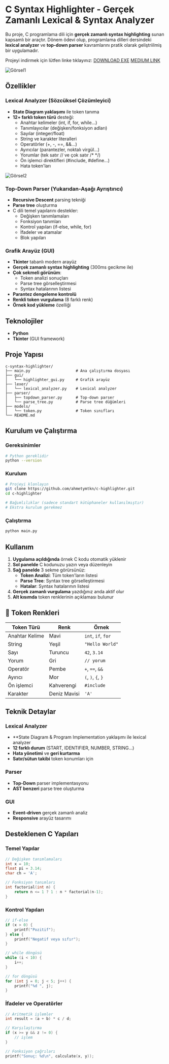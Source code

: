# C Syntax Highlighter - Gerçek Zamanlı Lexical & Syntax Analyzer
Bu proje, C programlama dili için **gerçek zamanlı syntax highlighting** sunan kapsamlı bir araçtır. Dönem ödevi olup, programlama dilleri dersindeki **lexical analyzer** ve **top-down parser** kavramlarını pratik olarak geliştriilmiş bir uygulamadır.

Projeyi indirmek için lütfen linke tıklayınız: [DOWNLOAD EXE](https://github.com/ahmetymtkn/c-highlighter/releases/download/v1.0.0/ahmetymtkn.exe)
[MEDIUM LINK](https://medium.com/@yumutkanahmet19/c-syntax-highlighter-ger%C3%A7ek-zamanl%C4%B1-lexical-syntax-analyzer-9ff701ca70df)

![Görsel1](https://github.com/ahmetymtkn/c-highlighter/blob/main/src/program_gorsel1.png)




## Özellikler

### Lexical Analyzer (Sözcüksel Çözümleyici)
- **State Diagram yaklaşımı** ile token tanıma
- **12+ farklı token türü** desteği:
  - Anahtar kelimeler (int, if, for, while...)
  - Tanımlayıcılar (değişken/fonksiyon adları)
  - Sayılar (integer/float)
  - String ve karakter literalleri
  - Operatörler (+, -, ==, &&...)
  - Ayırıcılar (parantezler, noktalı virgül...)
  - Yorumlar (tek satır // ve çok satır /* */)
  - Ön işlemci direktifleri (#include, #define...)
  - Hata token'ları
    
![Görsel2](https://github.com/ahmetymtkn/c-highlighter/blob/main/src/program_gorsel2.png)

### Top-Down Parser (Yukarıdan-Aşağı Ayrıştırıcı)
- **Recursive Descent** parsing tekniği
- **Parse tree** oluşturma
- C dili temel yapılarını destekler:
  - Değişken tanımlamaları
  - Fonksiyon tanımları
  - Kontrol yapıları (if-else, while, for)
  - İfadeler ve atamalar
  - Blok yapıları

### Grafik Arayüz (GUI)
- **Tkinter** tabanlı modern arayüz
- **Gerçek zamanlı syntax highlighting** (300ms gecikme ile)
- **Çok sekmeli görünüm**:
  - Token analizi sonuçları
  - Parse tree görselleştirmesi
  - Syntax hatalarının listesi
- **Parantez dengeleme kontrolü**
- **Renkli token vurgulama** (8 farklı renk)
- **Örnek kod yükleme** özelliği

## Teknolojiler

- **Python**
- **Tkinter** (GUI framework)

## Proje Yapısı

```
c-syntax-highlighter/
├── main.py                    # Ana çalıştırma dosyası
├── gui/
│   └── highlighter_gui.py     # Grafik arayüz
├── lexer/
│   └── lexical_analyzer.py    # Lexical analyzer
├── parser/
│   ├── topdown_parser.py      # Top-down parser
│   └── parse_tree.py          # Parse tree düğümleri
├── models/
│   └── token.py               # Token sınıfları
└── README.md
```

## Kurulum ve Çalıştırma

### Gereksinimler
```bash
# Python gereklidir
python --version
```

### Kurulum
```bash
# Projeyi klonlayın
git clone https://github.com/ahmetymtkn/c-highlighter.git
cd c-highlighter

# Bağımlılıklar (sadece standart kütüphaneler kullanılmıştır)
# Ekstra kurulum gerekmez
```

### Çalıştırma
```bash
python main.py
```

## Kullanım

1. **Uygulama açıldığında** örnek C kodu otomatik yüklenir
2. **Sol panelde** C kodunuzu yazın veya düzenleyin
3. **Sağ panelde** 3 sekme görürsünüz:
   - **Token Analizi**: Tüm token'ların listesi
   - **Parse Tree**: Syntax tree görselleştirmesi
   - **Hatalar**: Syntax hatalarının listesi
4. **Gerçek zamanlı vurgulama** yazdığınız anda aktif olur
5. **Alt kısımda** token renklerinin açıklaması bulunur

## 🎨 Token Renkleri

| Token Türü | Renk | Örnek |
|------------|------|-------|
| Anahtar Kelime | Mavi | `int`, `if`, `for` |
| String | Yeşil | `"Hello World"` |
| Sayı | Turuncu | `42`, `3.14` |
| Yorum | Gri | `// yorum` |
| Operatör | Pembe | `+`, `==`, `&&` |
| Ayırıcı | Mor | `(`, `)`, `{`, `}` |
| Ön işlemci | Kahverengi | `#include` |
| Karakter | Deniz Mavisi | `'A'` |

## Teknik Detaylar

### Lexical Analyzer
- **State Diagram & Program Implementation yaklaşımı ile lexical analyzer
- **12 farklı durum** (START, IDENTIFIER, NUMBER, STRING...)
- **Hata yönetimi** ve **geri kurtarma**
- **Satır/sütun takibi** token konumları için

### Parser
- **Top-Down** parser implementasyonu
- **AST benzeri** parse tree oluşturma

### GUI
- **Event-driven** gerçek zamanlı analiz
- **Responsive** arayüz tasarımı

## Desteklenen C Yapıları

### Temel Yapılar
```c
// Değişken tanımlamaları
int x = 10;
float pi = 3.14;
char ch = 'A';

// Fonksiyon tanımları
int factorial(int n) {
    return n <= 1 ? 1 : n * factorial(n-1);
}
```

### Kontrol Yapıları
```c
// if-else
if (x > 0) {
    printf("Pozitif");
} else {
    printf("Negatif veya sıfır");
}

// while döngüsü
while (i < 10) {
    i++;
}

// for döngüsü
for (int j = 0; j < 5; j++) {
    printf("%d ", j);
}
```

### İfadeler ve Operatörler
```c
// Aritmetik işlemler
int result = (a + b) * c / d;

// Karşılaştırma
if (x >= y && z != 0) {
    // işlem
}

// Fonksiyon çağrıları
printf("Sonuç: %d\n", calculate(x, y));
```



